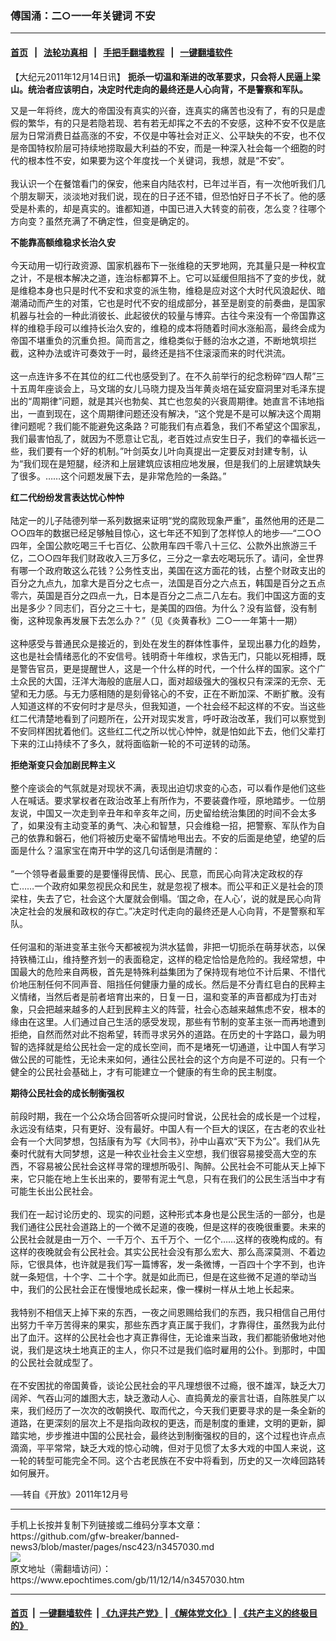 ### 傅国涌：二○一一年关键词  不安
------------------------

#### [首页](https://github.com/gfw-breaker/banned-news3/blob/master/README.md) &nbsp;&nbsp;|&nbsp;&nbsp; [法轮功真相](https://github.com/begood0513/basic/blob/master/README.md)  &nbsp;&nbsp;|&nbsp;&nbsp; [手把手翻墙教程](https://github.com/gfw-breaker/guides/wiki)  &nbsp;&nbsp;|&nbsp;&nbsp; [一键翻墙软件](https://github.com/gfw-breaker/nogfw/blob/master/README.md)  



<div><p>
 【大纪元2011年12月14日讯】
 <b>
  扼杀一切温和渐进的改革要求，只会将人民逼上梁山。统治者应该明白，决定时代走向的最终还是人心向背，不是警察和军队。
 </b>
</p>
<p>
 又是一年将终，庞大的帝国没有真实的兴奋，连真实的痛苦也没有了，有的只是虚假的繁华，有的只是若隐若现、若有若无却挥之不去的不安感，这种不安不仅是底层为日常消费日益高涨的不安，不仅是中等社会对正义、公平缺失的不安，也不仅是帝国特权阶层可持续地捞取最大利益的不安，而是一种深入社会每一个细胞的时代的根本性不安，如果要为这个年度找一个关键词，我想，就是“不安”。
 <br/>
 <br/>
 我认识一个在餐馆看门的保安，他来自内陆农村，已年过半百，有一次他听我们几个朋友聊天，淡淡地对我们说，现在的日子还不错，但恐怕好日子不长了。他的感受是朴素的，却是真实的。谁都知道，中国已进入大转变的前夜，怎么变？往哪个方向变？虽然充满了不确定性，但变是确定的。
</p>
<p>
 <b>
  不能靠高额维稳求长治久安
 </b>
 <br/>
 <br/>
 今天动用一切行政资源、国家机器布下一张维稳的天罗地网，充其量只是一种权宜之计，不是根本解决之道，连治标都算不上。它可以延缓但阻挡不了变的步伐，就是维稳本身也只是时代不安和求变的派生物，维稳是应对这个大时代风浪起伏、暗潮涌动而产生的对策，它也是时代不安的组成部分，甚至是剧变的前奏曲，是国家机器与社会的一种此消彼长、此起彼伏的较量与博弈。古往今来没有一个帝国靠这样的维稳手段可以维持长治久安的，维稳的成本将随着时间水涨船高，最终会成为帝国不堪重负的沉重负担。简而言之，维稳类似于鲧的治水之道，不断地筑坝拦截，这种办法或许可奏效于一时，最终还是挡不住滚滚而来的时代洪流。
 <br/>
 <br/>
 这一点连许多不在其位的红二代也感受到了。在不久前举行的纪念粉碎“四人帮”三十五周年座谈会上，马文瑞的女儿马晓力提及当年黄炎培在延安窟洞里对毛泽东提出的“周期律”问题，就是其兴也勃矣、其亡也忽矣的兴衰周期律。她直言不讳地指出，一直到现在，这个周期律问题还没有解决，“这个党是不是可以解决这个周期律问题呢？我们能不能避免这条路？可能我们有点着急，我们不希望这个国家乱，我们最害怕乱了，就因为不愿意让它乱，老百姓过点安生日子，我们的幸福长远一些，我们要有一个好的机制。”叶剑英女儿叶向真提出一定要反对封建专制，认为“我们现在是短腿，经济和上层建筑应该相应地发展，但是我们的上层建筑缺失了很多。……这个问题发展下去，是非常危险的一条路。”
</p>
<p>
 <b>
  红二代纷纷发言表达忧心忡忡
 </b>
 <br/>
 <br/>
 陆定一的儿子陆德列举一系列数据来证明“党的腐败现象严重”，虽然他用的还是二○○四年的数据已经足够触目惊心，这七年还不知到了怎样惊人的地步──“二○○四年，全国公款吃喝三千七百亿、公款用车四千零八十三亿、公款外出旅游三千亿，二○○四年我们财政收入三万多亿，三分之一拿去吃喝玩乐了。请问，全世界有哪一个政府敢这么花钱？公务性支出，美国在这方面花的钱，占整个财政支出的百分之九点九，加拿大是百分之七点一，法国是百分之六点五，韩国是百分之五点零六，英国是百分之四点一九，日本是百分之二点二八左右。我们中国这方面的支出是多少？同志们，百分之三十七，是美国的四倍。为什么？没有监督，没有制衡，这种现象再发展下去怎么办？”（见《炎黄春秋》二○一一年第十一期）
 <br/>
 <br/>
 这种感受与普通民众是接近的，到处在发生的群体性事件，呈现出暴力化的趋势，这也是社会情绪恶化的不安信号。钱明奇十年维权，求告无门，只能以死相搏，既是警告官员，更是提醒世人，这是一个什么样的时代，一个什么样的国家。这个广土众民的大国，汪洋大海般的底层人口，面对超级强大的强权只有深深的无奈、无望和无力感。与无力感相随的是刻骨铭心的不安，正在不断加深、不断扩散。没有人知道这样的不安何时才是尽头，但我知道，一个社会经不起这样的不安。当这些红二代清楚地看到了问题所在，公开对现实发言，呼吁政治改革，我们可以察觉到不安同样困扰着他们。这些红二代之所以忧心忡忡，就是怕如此下去，他们父辈打下来的江山持续不了多久，就将面临新一轮的不可逆转的动荡。
</p>
<p>
 <b>
  拒绝渐变只会加剧民粹主义
 </b>
 <br/>
 <br/>
 整个座谈会的气氛就是对现状不满，表现出迫切求变的心态，可以看作是他们这些人在喊话。要求掌权者在政治改革上有所作为，不要装聋作哑，原地踏步。一位朋友说，中国又一次走到辛丑年和辛亥年之间，历史留给统治集团的时间不会太多了，如果没有主动变革的勇气、决心和智慧，只会维稳一招，把警察、军队作为自己的依靠和磐石，他们将被历史毫不留情地甩出去。不安的后面是绝望，绝望的后面是什么？温家宝在南开中学的这几句话倒是清醒的：
 <br/>
 <br/>
 “一个领导者最重要的是要懂得民情、民心、民意，而民心向背决定政权的存亡……一个政府如果忽视民众和民生，就是忽视了根本。而公平和正义是社会的顶梁柱，失去了它，社会这个大厦就会倒塌。‘国之命，在人心’，说的就是民心向背决定社会的发展和政权的存亡。”决定时代走向的最终还是人心向背，不是警察和军队。
 <br/>
 <br/>
 任何温和的渐进变革主张今天都被视为洪水猛兽，非把一切扼杀在萌芽状态，以保持铁桶江山，维持整齐划一的表面稳定，这样的稳定恰恰是危险的。我经常想，中国最大的危险来自两极，首先是特殊利益集团为了保持现有地位不计后果、不惜代价地压制任何不同声音、阻挡任何健康力量的成长。然后是不分青红皂白的民粹主义情绪，当然后者是前者培育出来的，日复一日，温和变革的声音都成为打击对象，只会把越来越多的人赶到民粹主义的阵营，社会心态越来越焦虑不安，根本的缘由在这里。人们通过自己生活的感受发现，那些有节制的变革主张一而再地遭到拒绝，自然而然对此不抱希望，转而寻求另外的道路。在历史的十字路口，最为明智的选择就是给公民社会一定的成长空间，而不是堵死一切通道，让中国人有学习做公民的可能性，无论未来如何，通往公民社会的这个方向是不可逆的。只有一个健全的公民社会基础上，才有可能建立一个健康的有生命的民主制度。
</p>
<p>
 <b>
  期待公民社会的成长制衡强权
 </b>
 <br/>
 <br/>
 前段时期，我在一个公众场合回答听众提问时曾说，公民社会的成长是一个过程，永远没有结束，只有更好、没有最好。中国人有一个巨大的误区，在古老的农业社会有一个大同梦想，包括康有为写《大同书》，孙中山喜欢“天下为公”。我们从先秦时代就有大同梦想，这是一种农业社会主义空想，我们很容易接受高大空的东西，不容易被公民社会这样寻常的理想所吸引、陶醉。公民社会不可能从天上掉下来，它只能在地上生长出来的，要带有泥土气息，只有在我们的公民生活当中才有可能生长出公民社会。
 <br/>
 <br/>
 我们在一起讨论历史的、现实的问题，这种形式本身也是公民生活的一部分，也是我们通往公民社会道路上的一个微不足道的夜晚，但是这样的夜晚很重要。未来的公民社会就是由一万个、一千万个、五千万个、一亿个……这样的夜晚构成的。有这样的夜晚就会有公民社会。其实公民社会没有那么宏大、那么高深莫测、不着边际，它很具体，也许就是我们写一篇博客，发一条微博，一百四十个字不到，也许就一条短信，十个字、二十个字。就是如此而已，但是在这些微不足道的举动当中，我们的公民社会正在慢慢地成长起来，像一棵树一样从土地上长起来。
 <br/>
 <br/>
 我特别不相信天上掉下来的东西，一夜之间恩赐给我们的东西，我只相信自己用付出努力千辛万苦得来的果实，那些东西才真正属于我们，才靠得住，虽然我为此付出了血汗。这样的公民社会也才真正靠得住，无论谁来当政，我们都能骄傲地对他说，我们是这块土地真正的主人，你只不过是我们临时雇用的公仆。到那时，中国的公民社会就成型了。
 <br/>
 <br/>
 在不安困扰的帝国黄昏，谈论公民社会的平凡理想很不过瘾，很不雄浑，缺乏大刀阔斧、气吞山河的雄图大志，缺乏激动人心、直捣黄龙的豪言壮语，自陈胜吴广以来，我们经历了一次次的改朝换代、取而代之，今天我们更要寻求的是一条全新的道路，在更深刻的层次上不是指向政权的更迭，而是制度的重建，文明的更新，脚踏实地，步步推进中国的公民社会，最终达到制衡强权的目的，这个过程也许点点滴滴，平平常常，缺乏大戏的惊心动魄，但对于见惯了太多大戏的中国人来说，这一轮的转型可能完全不同。这个古老民族在不安中将看到，历史的又一次峰回路转如何展开。
</p>
<p>
 ──转自《开放》2011年12月号
</p>
</div>
<hr/>
手机上长按并复制下列链接或二维码分享本文章：<br/>
https://github.com/gfw-breaker/banned-news3/blob/master/pages/nsc423/n3457030.md <br/>
<a href='https://github.com/gfw-breaker/banned-news3/blob/master/pages/nsc423/n3457030.md'><img src='https://github.com/gfw-breaker/banned-news3/blob/master/pages/nsc423/n3457030.md.png'/></a> <br/>
原文地址（需翻墙访问）：https://www.epochtimes.com/gb/11/12/14/n3457030.htm


------------------------
#### [首页](https://github.com/gfw-breaker/banned-news3/blob/master/README.md) &nbsp;|&nbsp; [一键翻墙软件](https://github.com/gfw-breaker/nogfw/blob/master/README.md) &nbsp;| [《九评共产党》](https://github.com/gfw-breaker/9ping.md/blob/master/README.md#九评之一评共产党是什么) | [《解体党文化》](https://github.com/gfw-breaker/jtdwh.md/blob/master/README.md) | [《共产主义的终极目的》](https://github.com/gfw-breaker/gczydzjmd.md/blob/master/README.md)


<img src='http://gfw-breaker.win/banned-news3/pages/nsc423/n3457030.md' width='0px' height='0px'/>